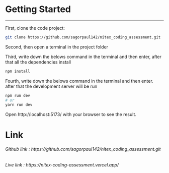 # Getting Started
<hr/>
First, clone the code project:

```bash
git clone https://github.com/sagorpaul142/nitex_coding_assessment.git
```
Second, then open a terminal in the project folder

Third, write down the belows command in the terminal and then enter, after that all the dependencies install

```bash
npm install
```

Fourth, write down the belows command in the terminal and then enter. after that the development server will be run
```bash
npm run dev
# or
yarn run dev
```

Open http://localhost:5173/ with your browser to see the result.

# Link
<h6>Github link : https://github.com/sagorpaul142/nitex_coding_assessment.git </h6>
<h6>Live link : https://nitex-coding-assessment.vercel.app/ </h6>